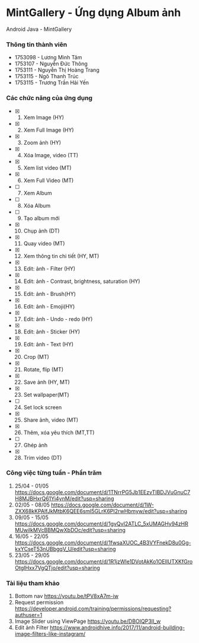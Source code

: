 # MintGallery - Ứng dụng Album ảnh
Android Java - MintGallery

### Thông tin thành viên
 - 1753098 - Lương Minh Tâm
 - 1753107 - Nguyễn Đức Thông
 - 1753111 - Nguyễn Thị Hoàng Trang
 - 1753115 - Ngô Thanh Trúc
 - 1753115 - Trương Trần Hải Yến

### Các chức năng của ứng dụng
- [X] 1. Xem Image (HY)
- [X] 2. Xem Full Image (HY)
- [X] 3. Zoom ảnh (HY)
- [X] 4. Xóa Image, video (TT)
- [X] 5. Xem list video (MT)
- [X] 6. Xem Full Video (MT)
- [ ] 7. Xem Album
- [ ] 8. Xóa Album
- [ ] 9. Tạo album mới
- [X] 10. Chụp ảnh (DT)
- [X] 11. Quay video (MT)
- [X] 12. Xem thông tin chi tiết (HY, MT)
- [X] 13. Edit: ảnh - Filter (HY)
- [X] 14. Edit: ảnh - Contrast, brightness, saturation (HY)
- [X] 15. Edit: ảnh - Brush(HY)
- [X] 16. Edit: ảnh - Emoji(HY)
- [X] 17. Edit: ảnh - Undo - redo (HY)
- [X] 18. Edit: ảnh - Sticker (HY)
- [X] 19. Edit: ảnh - Text (HY)
- [X] 20. Crop (MT)
- [X] 21. Rotate, flip (MT)
- [X] 22. Save ảnh (HY, MT)
- [X] 23. Set wallpaper(MT)
- [ ] 24. Set lock screen
- [X] 25. Share ảnh, video (MT)
- [X] 26. Thêm, xóa yêu thích (MT,TT)
- [ ] 27. Ghép ảnh
- [X] 28. Trim video (DT)
### Công việc từng tuần - Phần trăm
 1. 25/04 - 01/05 https://docs.google.com/document/d/1TNrrPG5Jb1EEzvTIBDJVuGnuC7H8MJBHxrQ61Yi4ynM/edit?usp=sharing
 2. 02/05 - 08/05 https://docs.google.com/document/d/1W-ZXX68kKPAlfJkMtbK6QEE6smI5GLrK6PI2rwHbmyw/edit?usp=sharing
 3. 09/05 - 15/05 https://docs.google.com/document/d/1gvQvI2ATLC_5xUMAGHy94zHRMUwilkMVcBBMQwXbDOc/edit?usp=sharing
 4. 16/05 - 22/05 https://docs.google.com/document/d/1fwsaXUOC_4B3VYFnekD8u0Gg-kxYCseT53nUBbgqV_U/edit?usp=sharing
 5. 23/05 - 29/05 https://docs.google.com/document/d/1R1jzWIe1DVotAkKo1OEllUTXKfGroOtgIHxx7VgQTjo/edit?usp=sharing
### Tài liệu tham khảo
 1. Bottom nav https://youtu.be/tPV8xA7m-iw 
 2. Request permission https://developer.android.com/training/permissions/requesting?authuser=1
 3. Image Slider using ViewPage https://youtu.be/DBOIQP3lI_w
 4. Edit ảnh Filter https://www.androidhive.info/2017/11/android-building-image-filters-like-instagram/
 
